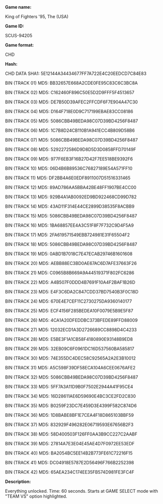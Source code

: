 **Game name:**

King of Fighters '95, The (USA)

**Game ID:**

SCUS-94205

**Game format:**

CHD

**Hash:**

CHD DATA SHA1: 5E12144A34434677FF7A722E4C20EEDCD7C84E83

BIN (TRACK 01) MD5: BB32657E668A2CDE0FE95C83C6C3BC8A

BIN (TRACK 02) MD5: C162460F896C50E5D2D9FFF5F4513657

BIN (TRACK 03) MD5: DE7B50D39AFEC2FFCDF6F7E904A47C30

BIN (TRACK 04) MD5: D164F718E0D9C717199EBAE83CC08186

BIN (TRACK 05) MD5: 5086CBB49BEDA98C07D39BD4256F8487

BIN (TRACK 06) MD5: 1C7B8D24CB110B1A941ECC4B809D58B6

BIN (TRACK 07) MD5: 5086CBB49BEDA98C07D39BD4256F8487

BIN (TRACK 08) MD5: 5292272586D9D8D5D3D0858FFD70149F

BIN (TRACK 09) MD5: 977F6EB3F16B27D42F7EE518BE9392F6

BIN (TRACK 10) MD5: 06D4B6B89536C76827189E54A571FF10

BIN (TRACK 11) MD5: DF2BB4A6E0EDF8911007D51516331465

BIN (TRACK 12) MD5: 89AD786AA5BBA42BE48FF1907BE4CC00

BIN (TRACK 13) MD5: 929B4A1AB0092ED9BD922468CD99D782

BIN (TRACK 14) MD5: 43AD11F314E44CE2899D38535F8ACBB9

BIN (TRACK 15) MD5: 5086CBB49BEDA98C07D39BD4256F8487

BIN (TRACK 16) MD5: 1BA68857EE4A3C51F8F7F732C9D4F5A9

BIN (TRACK 17) MD5: 2FA619571549EBB724981E31F65504F2

BIN (TRACK 18) MD5: 5086CBB49BEDA98C07D39BD4256F8487

BIN (TRACK 19) MD5: 0ABD1B7018C7E47ECAB29746B1601608

BIN (TRACK 20) MD5: AEBB88EC3BD0AE67AC6D7AFE37663F26

BIN (TRACK 21) MD5: C0965B8B669A9A44519371F802FC6286

BIN (TRACK 22) MD5: A4B507F0DDD4B7691F10A4F2BAF1B26D

BIN (TRACK 23) MD5: E4F3C6DA2C847CDD37BD7540B3F0C18D

BIN (TRACK 24) MD5: 670E4E7CEF11C2730275DA9360140177

BIN (TRACK 25) MD5: ECF4156F285BEDEA10F0079E5B9E5F87

BIN (TRACK 26) MD5: 4CA1A20DFEDDBC373BFEDE89FFD88009

BIN (TRACK 27) MD5: 12032ECD1A3D2726689CC8898D4C4233

BIN (TRACK 28) MD5: E5BE3F1A1CB58F4180890E93148B9ED8

BIN (TRACK 29) MD5: 32EB09C6F0961DC16D537560BA585817

BIN (TRACK 30) MD5: 74E355DC4DEC58C92565A2A2E3B10012

BIN (TRACK 31) MD5: A5C598F39DF58ECA104A6CEE0676AFE2

BIN (TRACK 32) MD5: 5086CBB49BEDA98C07D39BD4256F8487

BIN (TRACK 33) MD5: 5FF7A3A11D9B0F7502E2944A41F95CE4

BIN (TRACK 34) MD5: 16D28611AE6D59690E4BC3CE2FD2C830

BIN (TRACK 35) MD5: B0259F23DC7E459D3E4399F582C874D6

BIN (TRACK 36) MD5: 1D8BABE8BF1E7CEA4F18D865103BBF59

BIN (TRACK 37) MD5: 832929F496282E06719593E67656B2F3

BIN (TRACK 38) MD5: 58D400503F126FF0AA3B9CC227C2AABF

BIN (TRACK 39) MD5: 27814A7E3E04E45AE4D7F0972EE53EDF

BIN (TRACK 40) MD5: BA2054BC5EE14B2B773FE61C72216F15

BIN (TRACK 41) MD5: DC04918E5787E2D56496F766B2252398

BIN (TRACK 42) MD5: 65AEA234C174EE35FB574D981FE3FC4F

**Description:**

Everything unlocked. Time: 60 seconds. Starts at GAME SELECT mode with "TEAM VS" option highlighted.
